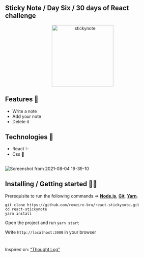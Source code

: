 ## Sticky Note / Day Six / 30 days of React challenge 

<p  align="center">
<img  src="https://media.giphy.com/media/osAcIGTSyeovPq6Xph/giphy.gif"  height="200" alt="stickynote">
</p>

## Features 👾 
* Write a note
* Add your note
* Delete it

## Technologies :mag_right:
* React :sparkles:
* Css :nail_care:

##
![Screenshot from 2021-08-04 19-39-10](https://user-images.githubusercontent.com/56081906/128264735-7661ffa9-0140-4c0f-9997-0bb1b58ec685.png)


## Installing / Getting started 👨‍🏭

Prerequisite to run the following commands => <strong>[Node.js](https://nodejs.org/en/download/)</strong>, 
                           <strong>[Git](https://git-scm.com/downloads)</strong>, 
                           <strong>[Yarn](https://yarnpkg.com/)</strong>.
<br>
```
git clone https://github.com/romeiro-bru/react-stickynote.git
cd react-stickynote
yarn install
```


Open the project and run ```yarn start```

Write ```http://localhost:3000``` in your browser


#
Inspired on: [“Thought Log”](https://github.com/graceaveris/React.js_thought_log)
